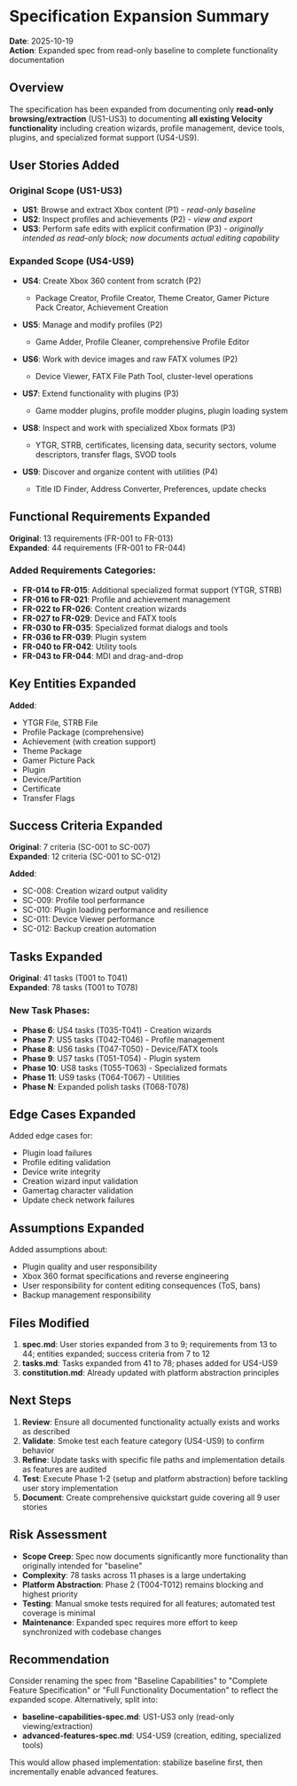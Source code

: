 # Specification Expansion Summary

**Date**: 2025-10-19  
**Action**: Expanded spec from read-only baseline to complete functionality documentation

## Overview

The specification has been expanded from documenting only **read-only browsing/extraction** (US1-US3) to documenting **all existing Velocity functionality** including creation wizards, profile management, device tools, plugins, and specialized format support (US4-US9).

## User Stories Added

### Original Scope (US1-US3)
- **US1**: Browse and extract Xbox content (P1) - *read-only baseline*
- **US2**: Inspect profiles and achievements (P2) - *view and export*
- **US3**: Perform safe edits with explicit confirmation (P3) - *originally intended as read-only block; now documents actual editing capability*

### Expanded Scope (US4-US9)
- **US4**: Create Xbox 360 content from scratch (P2)
  - Package Creator, Profile Creator, Theme Creator, Gamer Picture Pack Creator, Achievement Creation
  
- **US5**: Manage and modify profiles (P2)
  - Game Adder, Profile Cleaner, comprehensive Profile Editor
  
- **US6**: Work with device images and raw FATX volumes (P2)
  - Device Viewer, FATX File Path Tool, cluster-level operations
  
- **US7**: Extend functionality with plugins (P3)
  - Game modder plugins, profile modder plugins, plugin loading system
  
- **US8**: Inspect and work with specialized Xbox formats (P3)
  - YTGR, STRB, certificates, licensing data, security sectors, volume descriptors, transfer flags, SVOD tools
  
- **US9**: Discover and organize content with utilities (P4)
  - Title ID Finder, Address Converter, Preferences, update checks

## Functional Requirements Expanded

**Original**: 13 requirements (FR-001 to FR-013)  
**Expanded**: 44 requirements (FR-001 to FR-044)

### Added Requirements Categories:
- **FR-014 to FR-015**: Additional specialized format support (YTGR, STRB)
- **FR-016 to FR-021**: Profile and achievement management
- **FR-022 to FR-026**: Content creation wizards
- **FR-027 to FR-029**: Device and FATX tools
- **FR-030 to FR-035**: Specialized format dialogs and tools
- **FR-036 to FR-039**: Plugin system
- **FR-040 to FR-042**: Utility tools
- **FR-043 to FR-044**: MDI and drag-and-drop

## Key Entities Expanded

**Added**:
- YTGR File, STRB File
- Profile Package (comprehensive)
- Achievement (with creation support)
- Theme Package
- Gamer Picture Pack
- Plugin
- Device/Partition
- Certificate
- Transfer Flags

## Success Criteria Expanded

**Original**: 7 criteria (SC-001 to SC-007)  
**Expanded**: 12 criteria (SC-001 to SC-012)

**Added**:
- SC-008: Creation wizard output validity
- SC-009: Profile tool performance
- SC-010: Plugin loading performance and resilience
- SC-011: Device Viewer performance
- SC-012: Backup creation automation

## Tasks Expanded

**Original**: 41 tasks (T001 to T041)  
**Expanded**: 78 tasks (T001 to T078)

### New Task Phases:
- **Phase 6**: US4 tasks (T035-T041) - Creation wizards
- **Phase 7**: US5 tasks (T042-T046) - Profile management
- **Phase 8**: US6 tasks (T047-T050) - Device/FATX tools
- **Phase 9**: US7 tasks (T051-T054) - Plugin system
- **Phase 10**: US8 tasks (T055-T063) - Specialized formats
- **Phase 11**: US9 tasks (T064-T067) - Utilities
- **Phase N**: Expanded polish tasks (T068-T078)

## Edge Cases Expanded

Added edge cases for:
- Plugin load failures
- Profile editing validation
- Device write integrity
- Creation wizard input validation
- Gamertag character validation
- Update check network failures

## Assumptions Expanded

Added assumptions about:
- Plugin quality and user responsibility
- Xbox 360 format specifications and reverse engineering
- User responsibility for content editing consequences (ToS, bans)
- Backup management responsibility

## Files Modified

1. **spec.md**: User stories expanded from 3 to 9; requirements from 13 to 44; entities expanded; success criteria from 7 to 12
2. **tasks.md**: Tasks expanded from 41 to 78; phases added for US4-US9
3. **constitution.md**: Already updated with platform abstraction principles

## Next Steps

1. **Review**: Ensure all documented functionality actually exists and works as described
2. **Validate**: Smoke test each feature category (US4-US9) to confirm behavior
3. **Refine**: Update tasks with specific file paths and implementation details as features are audited
4. **Test**: Execute Phase 1-2 (setup and platform abstraction) before tackling user story implementation
5. **Document**: Create comprehensive quickstart guide covering all 9 user stories

## Risk Assessment

- **Scope Creep**: Spec now documents significantly more functionality than originally intended for "baseline"
- **Complexity**: 78 tasks across 11 phases is a large undertaking
- **Platform Abstraction**: Phase 2 (T004-T012) remains blocking and highest priority
- **Testing**: Manual smoke tests required for all features; automated test coverage is minimal
- **Maintenance**: Expanded spec requires more effort to keep synchronized with codebase changes

## Recommendation

Consider renaming the spec from "Baseline Capabilities" to "Complete Feature Specification" or "Full Functionality Documentation" to reflect the expanded scope. Alternatively, split into:
- **baseline-capabilities-spec.md**: US1-US3 only (read-only viewing/extraction)
- **advanced-features-spec.md**: US4-US9 (creation, editing, specialized tools)

This would allow phased implementation: stabilize baseline first, then incrementally enable advanced features.
